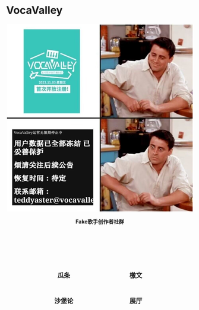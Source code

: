 # VocaValley

<div align=center><img src="/assets/pics/Avatar.jpg" style="border-radius: 0%; overflow: hidden; width: 500px; height: auto;" /></div>

<div align=center><p><strong>Fake歌手创作者社群</strong></p></div>

<div style="width: 100%; height: auto; text-align:center; margin: 100px auto;">
    <style>
        .btn {
            width: 150px;
            -webkit-border-radius: 10;
            -moz-border-radius: 10;
            border-radius: 10px;
            border: none;
            color: var(--title-color);
            font-family: Georgia;
            font-weight: bold;
            font-size: 17px;
            padding: 12px;
            margin: 10px 20px;
            background: var(--inline-code-bg);
            text-decoration: none;
            cursor: pointer;
        }
        .btn:hover {
            color: white;
            background: var(--title-color);
            text-decoration: none;
        }
    </style>
    <button class="btn" onclick='location.href = ("/index.html?page=pages/stories.md");'>瓜条</button>
    <button class="btn" onclick='location.href = ("/index.html?page=pages/blame.md");'>檄文</button>
    <button class="btn" onclick='location.href = ("/index.html?page=pages/sb.md");'>沙堡论</button>
    <button class="btn" onclick='location.href = ("/index.html?page=pages/gallery.md");'>展厅</button>
</div>
